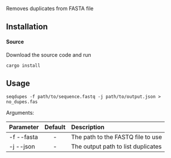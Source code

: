 Removes duplicates from FASTA file

## Installation

#### Source

Download the source code and run

    cargo install

## Usage

```
seqdupes -f path/to/sequence.fastq -j path/to/output.json > no_dupes.fas
```

Arguments: 

| Parameter                 | Default       | Description   |	
| :------------------------ |:-------------:| :-------------|
| -f --fasta         |	-           |The path to the FASTQ file to use
| -j --json         |	-           |The output path to list duplicates
